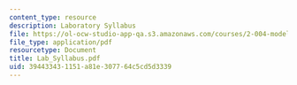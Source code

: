 ```yaml
---
content_type: resource
description: Laboratory Syllabus
file: https://ol-ocw-studio-app-qa.s3.amazonaws.com/courses/2-004-modeling-dynamics-and-control-ii-spring-2003/394433431151a81e307764c5cd5d3339_Lab_Syllabus.pdf
file_type: application/pdf
resourcetype: Document
title: Lab_Syllabus.pdf
uid: 39443343-1151-a81e-3077-64c5cd5d3339
---
```

